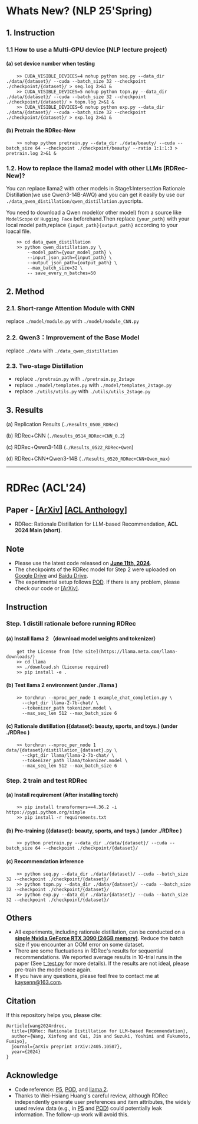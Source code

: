 # Whats New? (NLP 25'Spring)

## 1. Instruction

### 1.1 How to use a Multi-GPU device (NLP lecture project)

#### (a) set device number when testing

        >> CUDA_VISIBLE_DEVICES=4 nohup python seq.py --data_dir ./data/{dataset}/ --cuda --batch_size 32 --checkpoint ./checkpoint/{dataset}/ > seq.log 2>&1 &
        >> CUDA_VISIBLE_DEVICES=5 nohup python topn.py --data_dir ./data/{dataset}/ --cuda --batch_size 32 --checkpoint ./checkpoint/{dataset}/ > topn.log 2>&1 &
        >> CUDA_VISIBLE_DEVICES=6 nohup python exp.py --data_dir ./data/{dataset}/ --cuda --batch_size 32 --checkpoint ./checkpoint/{dataset}/ > exp.log 2>&1 &

#### (b) Pretrain the RDRec-New

        >> nohup python pretrain.py --data_dir ./data/beauty/ --cuda --batch_size 64 --checkpoint ./checkpoint/beauty/ --ratio 1:1:1:3 > pretrain.log 2>&1 &

### 1.2. How to replace the llama2 model with other LLMs (RDRec-New)?

You can replace llama2 with other models in Stage1:Intersection Rationale Distillation(we use Qwen3-14B-AWQ) and you can get it easily by use our `./data_qwen_distillation/qwen_distillation.py`scripts.

You need to download a Qwen model(or other model) from a source like `ModelScope` or `Hugging Face` beforehand.Then replace `{your_path}` with your local model path,replace `{input_path}{output_path}` according to your loacal file.

```
	>> cd data_qwen_distillation
	>> python qwen_distillation.py \
		--model_path={your_model_path} \
		--input_json_path={input_path} \
		--output_json_path={output_path} \
		--max_batch_size=32 \
		-- save_every_n_batches=50
```

## 2. Method 

###  2.1. Short-range Attention Module with CNN

replace ```./model/module.py``` with  ```./model/module_CNN.py```

###  2.2. Qwen3：Improvement of the Base Model

replace ```./data``` with ```./data_qwen_distillation```

###  2.3. Two-stage Distillation

- replace ```./pretrain.py``` with ```./pretrain.py_2stage```
- replace ```./model/templates.py``` with ```./model/templates_2stage.py```
- replace ```./utils/utils.py``` with ```./utils/utils_2stage.py```

## 3. Results

(a) Replication Results (```./Results_0508_RDRec```)

(b) RDRec+CNN (```./Results_0514_RDRec+CNN_0.2```)

(c) RDRec+Qwen3-14B (```./Results_0522_RDRec+Qwen```)

(d) RDRec+CNN+Qwen3-14B (```./Results_0520_RDRec+CNN+Qwen_max```)

---

# RDRec (ACL'24)

## Paper - [[ArXiv]](https://arxiv.org/pdf/2405.10587) [[ACL Anthology]](https://aclanthology.org/2024.acl-short.6/)

- RDRec: Rationale Distillation for LLM-based Recommendation, **ACL 2024 Main (short)**.

## Note

- Please use the latest code released on **<u>June 11th, 2024</u>**.
- The checkpoints of the RDRec model for Step 2 were uploaded on [Google Drive](https://drive.google.com/drive/folders/1bwhliM4KN8pBdk5c0pRPDVCgTJbeOk0s) and [Baidu Drive](https://pan.baidu.com/s/15TQ6zi-ZHfPik02bjlPwRQ?pwd=eb3d ).
- The experimental setup follows [POD](https://github.com/lileipisces/POD). If there is any problem, please check our code or [[ArXiv]](https://arxiv.org/pdf/2405.10587).

## Instruction

### Step. 1 distill rationale before running RDRec

#### (a) Install llama 2 （download model weights and tokenizer）

        get the License from [the site](https://llama.meta.com/llama-downloads/)
        >> cd llama 
        >> ./download.sh (License required)
        >> pip install -e .

#### (b) Test llama 2 environment  (under ./llama )

        >> torchrun --nproc_per_node 1 example_chat_completion.py \
          --ckpt_dir llama-2-7b-chat/ \
          --tokenizer_path tokenizer.model \
          --max_seq_len 512 --max_batch_size 6

#### (c) Rationale distillation  ({dataset}: beauty, sports, and toys.) (under ./RDRec )

        >> torchrun --nproc_per_node 1 data/{dataset}/distillation_{dataset}.py \
          --ckpt_dir llama/llama-2-7b-chat/ \
          --tokenizer_path llama/tokenizer.model \
          --max_seq_len 512 --max_batch_size 6

### Step. 2 train and test RDRec

#### (a) Install requirement (After installing torch)

        >> pip install transformers==4.36.2 -i https://pypi.python.org/simple
        >> pip install -r requirements.txt

#### (b) Pre-training ({dataset}: beauty, sports, and toys.) (under ./RDRec )

        >> python pretrain.py --data_dir ./data/{dataset}/ --cuda --batch_size 64 --checkpoint ./checkpoint/{dataset}/

#### (c) Recommendation inference 

        >> python seq.py --data_dir ./data/{dataset}/ --cuda --batch_size 32 --checkpoint ./checkpoint/{dataset}/
        >> python topn.py --data_dir ./data/{dataset}/ --cuda --batch_size 32 --checkpoint ./checkpoint/{dataset}/
        >> python exp.py --data_dir ./data/{dataset}/ --cuda --batch_size 32 --checkpoint ./checkpoint/{dataset}/


## Others

- All experiments, including rationale distillation, can be conducted on a **<u>single Nvidia GeForce RTX 3090 (24GB memory)</u>**. Reduce the batch size if you encounter an OOM error on some dataset.
- There are some fluctuations in RDRec's results for sequential recommendations. We reported average results in 10-trial runs in the paper  (See [t_test.py](https://github.com/WangXFng/RDRec/blob/main/utils/t_test.py) for more details). If the results are not ideal, please pre-train the model once again. 
- If you have any questions, please feel free to contact me at kaysenn@163.com.


## Citation

If this repository helps you, please cite:

	@article{wang2024rdrec,
	  title={RDRec: Rationale Distillation for LLM-based Recommendation},
	  author={Wang, Xinfeng and Cui, Jin and Suzuki, Yoshimi and Fukumoto, Fumiyo},
	  journal={arXiv preprint arXiv:2405.10587},
	  year={2024}
	}


## Acknowledge

- Code reference: [P5](https://github.com/jeykigung/P5), [POD](https://github.com/lileipisces/POD), and [llama 2](https://github.com/facebookresearch/llama).
- Thanks to Wei-Hsiang Huang's careful review, although RDRec independently generate user preferences and item attributes, the widely used review data (e.g., in [P5](https://github.com/jeykigung/P5) and [POD](https://github.com/lileipisces/POD)) could potentially leak information. The follow-up work will avoid this.
